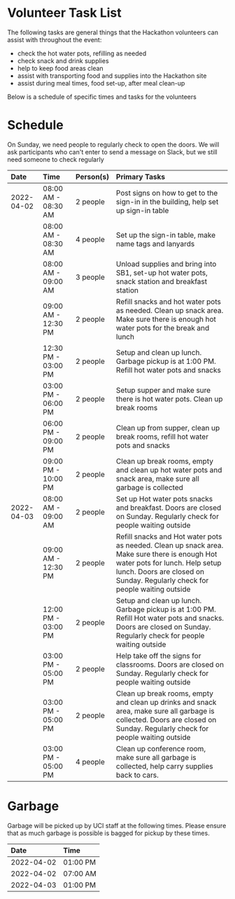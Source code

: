 # Volunteer Task List

The following tasks are general things that the Hackathon volunteers can assist with throughout the event:

-   check the hot water pots, refilling as needed
-   check snack and drink supplies
-   help to keep food areas clean
-   assist with transporting food and supplies into the Hackathon site
-   assist during meal times, food set-up, after meal clean-up

Below is a schedule of specific times and tasks for the volunteers

# Schedule

On Sunday, we need people to regularly check to open the doors. We will ask participants who can't enter to send a message on Slack, but we still need someone to check regularly

Date      	 | Time                |  Person(s)     | Primary Tasks |
| :--        | :--                 | :--          	| :-- |
| 2022-04-02 | 08:00 AM - 08:30 AM | 2 people  		| Post signs on how to get to the sign-in in the building, help set up sign-in table  |
|            | 08:00 AM - 08:30 AM | 4 people		| Set up the sign-in table, make name tags and lanyards |
|            | 08:00 AM - 09:00 AM | 3 people  		| Unload supplies and bring into SB1, set-up hot water pots, snack station and breakfast station |
|            | 09:00 AM - 12:30 PM | 2 people		| Refill snacks and hot water pots as needed. Clean up snack area. Make sure there is enough hot water pots for the break and lunch |
|            | 12:30 PM - 03:00 PM | 2 people 	    | Setup and clean up lunch. Garbage pickup is at 1:00 PM. Refill hot water pots and snacks |
|            | 03:00 PM - 06:00 PM | 2 people  		| Setup supper and make sure there is hot water pots. Clean up break rooms |
|            | 06:00 PM - 09:00 PM | 2 people		| Clean up from supper, clean up break rooms, refill hot water pots and snacks |
|            | 09:00 PM - 10:00 PM | 2 people		| Clean up break rooms, empty and clean up hot water pots and snack area, make sure all garbage is collected |
| 2022-04-03 | 08:00 AM - 09:00 AM | 2 people 		| Set up Hot water pots snacks and breakfast. Doors are closed on Sunday. Regularly check for people waiting outside |
|            | 09:00 AM - 12:30 PM | 2 people  		| Refill snacks and Hot water pots as needed. Clean up snack area. Make sure there is enough Hot water pots for lunch. Help setup lunch. Doors are closed on Sunday. Regularly check for people waiting outside |
|            | 12:00 PM - 03:00 PM | 2 people  		| Setup and clean up lunch. Garbage pickup is at 1:00 PM. Refill Hot water pots and snacks. Doors are closed on Sunday. Regularly check for people waiting outside |
|            | 03:00 PM - 05:00 PM | 2 people		| Help take off the signs for classrooms. Doors are closed on Sunday. Regularly check for people waiting outside |
|            | 03:00 PM - 05:00 PM | 2 people   	| Clean up break rooms, empty and clean up drinks and snack area, make sure all garbage is collected. Doors are closed on Sunday. Regularly check for people waiting outside |
|            | 03:00 PM - 05:00 PM | 4 people  		| Clean up conference room, make sure all garbage is collected, help carry supplies back to cars. |


# Garbage

Garbage will be picked up by UCI staff at the following times. Please ensure that as much garbage is possible is bagged for pickup by these times.

| Date       | Time     |
| :--        | :--      |
| 2022-04-02 | 01:00 PM |
| 2022-04-02 | 07:00 AM |
| 2022-04-03 | 01:00 PM |

